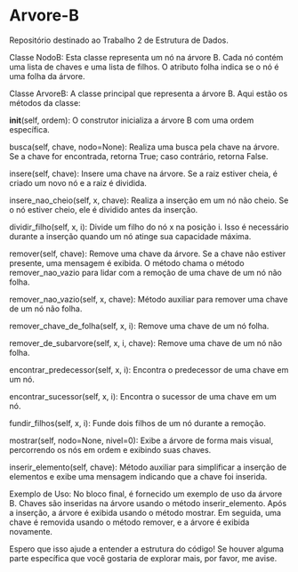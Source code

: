 # Arvore-B

Repositório destinado ao Trabalho 2 de Estrutura de Dados.

Classe NodoB:
Esta classe representa um nó na árvore B. Cada nó contém uma lista de chaves e uma lista de filhos. O atributo folha indica se o nó é uma folha da árvore.

Classe ArvoreB:
A classe principal que representa a árvore B. Aqui estão os métodos da classe:

**init**(self, ordem): O construtor inicializa a árvore B com uma ordem específica.

busca(self, chave, nodo=None): Realiza uma busca pela chave na árvore. Se a chave for encontrada, retorna True; caso contrário, retorna False.

insere(self, chave): Insere uma chave na árvore. Se a raiz estiver cheia, é criado um novo nó e a raiz é dividida.

insere_nao_cheio(self, x, chave): Realiza a inserção em um nó não cheio. Se o nó estiver cheio, ele é dividido antes da inserção.

dividir_filho(self, x, i): Divide um filho do nó x na posição i. Isso é necessário durante a inserção quando um nó atinge sua capacidade máxima.

remover(self, chave): Remove uma chave da árvore. Se a chave não estiver presente, uma mensagem é exibida. O método chama o método remover_nao_vazio para lidar com a remoção de uma chave de um nó não folha.

remover_nao_vazio(self, x, chave): Método auxiliar para remover uma chave de um nó não folha.

remover_chave_de_folha(self, x, i): Remove uma chave de um nó folha.

remover_de_subarvore(self, x, i, chave): Remove uma chave de um nó não folha.

encontrar_predecessor(self, x, i): Encontra o predecessor de uma chave em um nó.

encontrar_sucessor(self, x, i): Encontra o sucessor de uma chave em um nó.

fundir_filhos(self, x, i): Funde dois filhos de um nó durante a remoção.

mostrar(self, nodo=None, nivel=0): Exibe a árvore de forma mais visual, percorrendo os nós em ordem e exibindo suas chaves.

inserir_elemento(self, chave): Método auxiliar para simplificar a inserção de elementos e exibe uma mensagem indicando que a chave foi inserida.

Exemplo de Uso:
No bloco final, é fornecido um exemplo de uso da árvore B. Chaves são inseridas na árvore usando o método inserir_elemento. Após a inserção, a árvore é exibida usando o método mostrar. Em seguida, uma chave é removida usando o método remover, e a árvore é exibida novamente.

Espero que isso ajude a entender a estrutura do código! Se houver alguma parte específica que você gostaria de explorar mais, por favor, me avise.
